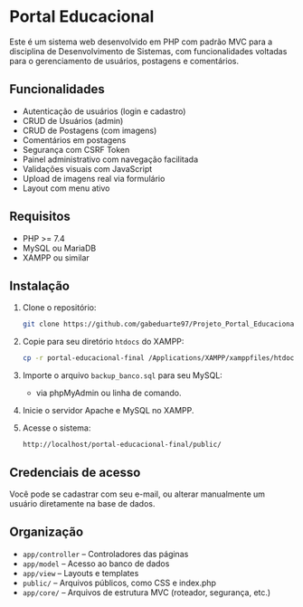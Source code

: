 # Portal Educacional

Este é um sistema web desenvolvido em PHP com padrão MVC para a disciplina de Desenvolvimento de Sistemas, com funcionalidades voltadas para o gerenciamento de usuários, postagens e comentários.

## Funcionalidades

- Autenticação de usuários (login e cadastro)
- CRUD de Usuários (admin)
- CRUD de Postagens (com imagens)
- Comentários em postagens
- Segurança com CSRF Token
- Painel administrativo com navegação facilitada
- Validações visuais com JavaScript
- Upload de imagens real via formulário
- Layout com menu ativo

## Requisitos

- PHP >= 7.4
- MySQL ou MariaDB
- XAMPP ou similar

## Instalação

1. Clone o repositório:
   ```bash
   git clone https://github.com/gabeduarte97/Projeto_Portal_Educacional.git
   ```

2. Copie para seu diretório `htdocs` do XAMPP:
   ```bash
   cp -r portal-educacional-final /Applications/XAMPP/xamppfiles/htdocs/
   ```

3. Importe o arquivo `backup_banco.sql` para seu MySQL:
   - via phpMyAdmin ou linha de comando.

4. Inicie o servidor Apache e MySQL no XAMPP.

5. Acesse o sistema:
   ```
   http://localhost/portal-educacional-final/public/
   ```

## Credenciais de acesso

Você pode se cadastrar com seu e-mail, ou alterar manualmente um usuário diretamente na base de dados.

## Organização

- `app/controller` – Controladores das páginas
- `app/model` – Acesso ao banco de dados
- `app/view` – Layouts e templates
- `public/` – Arquivos públicos, como CSS e index.php
- `app/core/` – Arquivos de estrutura MVC (roteador, segurança, etc.)
